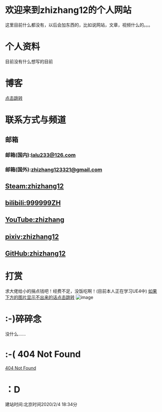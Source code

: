 # 欢迎来到zhizhang12的个人网站

这里目前什么都没有，以后会加东西的，比如说网站，文章，视频什么的。。。




# 个人资料


目前没有什么想写的目前





# 博客

<a href="https://zhizhang12.github.io/Blog.html">点击跳转</a>



# 联系方式与频道
## 邮箱
### 邮箱(国内):lalu233@126.com
### 邮箱(国外):zhizhang123321@gmail.com
## <a href="https://steamcommunity.com/id/QAQYA/">Steam:zhizhang12</a>
## <a href="https://space.bilibili.com/352734569">bilibili:999999ZH</a>
## <a href="https://www.youtube.com/channel/UCMCv-l-DMt4YXd_FSdKCq8Q?view_as=subscriber">YouTube:zhizhang</a>
## <a href="https://www.pixiv.net/users/42750962">pixiv:zhizhang12</a>
## <a href="https://github.com/zhizhang12">GitHub:zhizhang12</a>


# 打赏
求大佬给小的捐点钱吧！经费不足，没饭吃啊！(目前本人正在学习UE4中)
<a href="https://zhizhang12.github.io/chifan.jpg">如果下方的图片显示不出来的话点击跳转</a>
![image](.https://github.com/zhizhang12/zhizhang12.github.io/edit/master/chifan.jpg)

# :-)碎碎念
没什么......
# :-( 404 Not Found
<a href="https://zhizhang12.github.io/404.md">404 Not Found</a>
# ：D
建站时间:北京时间2020/2/4 18:34分
